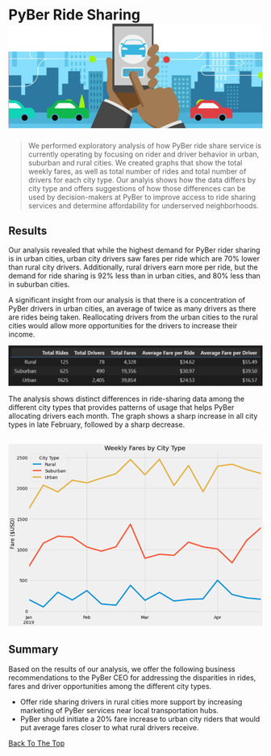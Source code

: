 # PyBer Ride Sharing ![PyBer Logo](Analysis/pyber_logo.png)



> We performed exploratory analysis of how PyBer ride share service is currently operating by focusing on rider and driver behavior in urban, suburban and rural cities. We created graphs that show the total weekly fares, as well as total number of rides and total number of drivers for each city type. Our analyis shows how the data differs by city type and offers suggestions of how those differences can be used by decision-makers at PyBer to improve access to ride sharing services and determine affordability for underserved neighborhoods.



## Results

Our analysis revealed that while the highest demand for PyBer rider sharing is in urban cities, urban city drivers saw fares per ride which are 70% lower than rural city drivers. Additionally, rural drivers earn more per ride, but the demand for ride sharing is 92% less than in urban cities, and 80% less than in suburban cities. 

A significant insight from our analysis is that there is a concentration of PyBer drivers in urban cities, an average of twice as many drivers as there are rides being taken. Reallocating drivers from the urban cities to the rural cities would allow more opportunities for the drivers to increase their income.

![PyBer Summary](Analysis/pyber_summary_dataframe.png)


 The analysis shows distinct differences in ride-sharing data among the different city types that provides patterns of usage that helps PyBer allocating drivers each month. The graph shows a sharp increase in all city types in late February, followed by a sharp decrease.

 ![PyBer Summary](Analysis/pyber_fare_summary.png)
---
## Summary
Based on the results of our analysis, we offer the following business recommendations to the PyBer CEO for addressing the disparities in rides, fares and driver opportunities among the different city types. 

- Offer ride sharing drivers in rural cities more support by increasing marketing of PyBer services near local transportation hubs.
- PyBer should initiate a 20% fare increase to urban city riders that would put average fares closer to what rural drivers receive. 


[Back To The Top](#pyber-rider-sharing)
